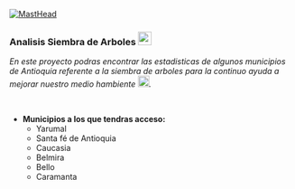 [![MastHead](https://www.lamansiondelasideas.com/wp-content/uploads/2022/07/como-plantar-arboles.jpg)]()


### Analisis Siembra de Arboles <img src="https://github.com/rajput2107/rajput2107/blob/master/Assets/Earth.gif" width="24px">
<em>En este proyecto podras encontrar las estadisticas de algunos municipios de Antioquia referente a la siembra de arboles para la continuo ayuda a mejorar nuestro medio hambiente <img src="https://github.com/rajput2107/rajput2107/blob/master/Assets/PC.gif" height="20px"/>.

 </em>
 <br/>

- **Municipios a los que tendras acceso:**
	- Yarumal
	- Santa fé de Antioquia
	- Caucasia
	- Belmira
	- Bello
	- Caramanta


